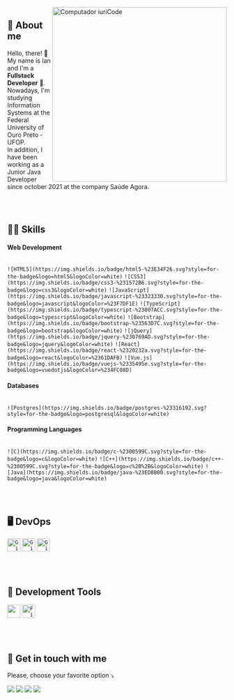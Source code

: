 <img src="https://raw.githubusercontent.com/MicaelliMedeiros/micaellimedeiros/master/image/computer-illustration.png" min-width="400px" max-width="400px" width="400px" align="right" alt="Computador iuriCode">

## 🥷 About me
<p align="left"> 
  Hello, there! 👋<br>My name is Ian and I'm a <strong>Fullstack Developer</strong> 🚀.<br>
  Nowadays, I'm studying Information Systems at the Federal University of Ouro Preto - UFOP.<br>
  In addition, I have been working as a Junior Java Developer since october 2021 at the company Saúde Agora.
</p><br><br>

## 👨‍💻 Skills
<p align="left">
  <h4>Web Development</h4><br>
    <code>![HTML5](https://img.shields.io/badge/html5-%23E34F26.svg?style=for-the-badge&logo=html5&logoColor=white)</code>
    <code>![CSS3](https://img.shields.io/badge/css3-%231572B6.svg?style=for-the-badge&logo=css3&logoColor=white)</code>
    <code>![JavaScript](https://img.shields.io/badge/javascript-%23323330.svg?style=for-the-badge&logo=javascript&logoColor=%23F7DF1E)</code>
    <code>![TypeScript](https://img.shields.io/badge/typescript-%23007ACC.svg?style=for-the-badge&logo=typescript&logoColor=white)</code>
    <code>![Bootstrap](https://img.shields.io/badge/bootstrap-%23563D7C.svg?style=for-the-badge&logo=bootstrap&logoColor=white)</code>
    <code>![jQuery](https://img.shields.io/badge/jquery-%230769AD.svg?style=for-the-badge&logo=jquery&logoColor=white)</code>
    <code>![React](https://img.shields.io/badge/react-%2320232a.svg?style=for-the-badge&logo=react&logoColor=%2361DAFB)</code>
    <code>![Vue.js](https://img.shields.io/badge/vuejs-%2335495e.svg?style=for-the-badge&logo=vuedotjs&logoColor=%234FC08D)</code>
  <h4>Databases</h4><br>
    <code>![Postgres](https://img.shields.io/badge/postgres-%23316192.svg?style=for-the-badge&logo=postgresql&logoColor=white)</code><br>
  <h4>Programming Languages</h4><br>
    <code>![C](https://img.shields.io/badge/c-%2300599C.svg?style=for-the-badge&logo=c&logoColor=white)</code>
    <code>![C++](https://img.shields.io/badge/c++-%2300599C.svg?style=for-the-badge&logo=c%2B%2B&logoColor=white)</code>
    <code>![Java](https://img.shields.io/badge/java-%23ED8B00.svg?style=for-the-badge&logo=java&logoColor=white)</code>
</p><br><br>

## 🖥️ DevOps
<p align="left">
    <code><img src="https://git-scm.com/images/logos/downloads/Git-Icon-1788C.png" alt="Git" width="30px" /></code>
    <code><img src="https://cdn-icons-png.flaticon.com/512/25/25231.png" alt="GitHub" width="30px" /></code>
    <code><img src="https://cdn.iconscout.com/icon/free/png-256/gitlab-3628793-3030155.png" alt="GitLab" width="30px" /></code>
</p><br><br>

## 💼 Development Tools
<p align="left">
  <code><img src="https://upload.wikimedia.org/wikipedia/commons/thumb/9/9a/Visual_Studio_Code_1.35_icon.svg/1024px-Visual_Studio_Code_1.35_icon.svg.png" width="30px" /></code>
  <code><img src="https://static.figma.com/app/icon/1/icon-128.png" alt="Figma" width="30px" /></code>
</p><br><br>

## 💌 Get in touch with me
<p align="left">
   Please, choose your favorite option ⤵️
</p>

<p align="left">
  <a href="mailto: ilangkammer16@gmail.com" alt="Gmail" target="_blank">
  <img src="https://img.shields.io/badge/-Gmail-FF0000?style=flat-square&labelColor=FF0000&logo=gmail&logoColor=white&link=ilangkammer16@gmail.com" /></a>

  <a href="https://www.linkedin.com/in/ian-langkammer-batista-a32b79169/" alt="Linkedin" target="_blank">
  <img src="https://img.shields.io/badge/-Linkedin-0e76a8?style=flat-square&logo=Linkedin&logoColor=white&link=https://www.linkedin.com/in/ian-langkammer-batista-a32b79169/" /></a>

  <a href="https://api.whatsapp.com/send?phone=5533988459751" alt="WhatsApp" target="_blank">
  <img src="https://img.shields.io/badge/-WhatsApp-25d366?style=flat-square&labelColor=25d366&logo=whatsapp&logoColor=white&link=https://api.whatsapp.com/send?phone=5533988459751"/></a>

  <a href="https://www.instagram.com/ianlgk/" alt="Instagram" target="_blank">
  <img src="https://img.shields.io/badge/-Instagram-DF0174?style=flat-square&labelColor=DF0174&logo=instagram&logoColor=white&link=https://www.instagram.com/ianlgk/"/></a>
</p>  
